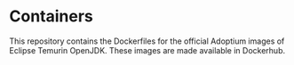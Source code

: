 # Containers

This repository contains the Dockerfiles for the official Adoptium images of Eclipse Temurin OpenJDK. These images are made available in Dockerhub.